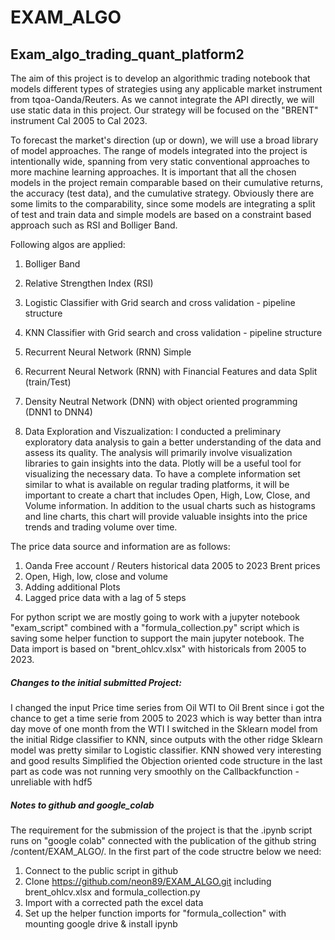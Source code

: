 # EXAM_ALGO


## Exam_algo_trading_quant_platform2
The aim of this project is to develop an algorithmic trading notebook that models different types of strategies using any applicable market instrument from tqoa-Oanda/Reuters. As we cannot integrate the API directly, we will use static data in this project. Our strategy will be focused on the "BRENT" instrument Cal 2005 to Cal 2023.

To forecast the market's direction (up or down), we will use a broad library of model approaches. The range of models integrated into the project is intentionally wide, spanning from very static conventional approaches to more machine learning approaches. It is important that all the chosen models in the project remain comparable based on their cumulative returns, the accuracy (test data), and the cumulative strategy. Obviously there are some limits to the comparability, since some models are integrating a split of test and train data and simple models are based on a constraint based approach such as RSI and Bolliger Band.

Following algos are applied:

1. Bolliger Band
2. Relative Strengthen Index (RSI)
3. Logistic Classifier with Grid search and cross validation - pipeline structure
4. KNN Classifier with Grid search and cross validation - pipeline structure
5. Recurrent Neural Network (RNN) Simple
6. Recurrent Neural Network (RNN) with Financial Features and data Split (train/Test)
7. Density Neutral Network (DNN) with object oriented programming (DNN1 to DNN4)


0. Data Exploration and Viszualization:
I conducted a preliminary exploratory data analysis to gain a better understanding of the data and assess its quality. The analysis will primarily involve visualization libraries to gain insights into the data. Plotly will be a useful tool for visualizing the necessary data. To have a complete information set similar to what is available on regular trading platforms, it will be important to create a chart that includes Open, High, Low, Close, and Volume information. In addition to the usual charts such as histograms and line charts, this chart will provide valuable insights into the price trends and trading volume over time.

The price data source and information are as follows:

1. Oanda Free account / Reuters historical data 2005 to 2023 Brent prices 
2. Open, High, low, close and volume 
3. Adding additional Plots 
4. Lagged price data with a lag of 5 steps


For python script we are mostly going to work with a jupyter notebook "exam_script" combined with a "formula_collection.py" script which is saving some helper function to support the main jupyter notebook. The Data import is based on "brent_ohlcv.xlsx" with historicals from 2005 to 2023.

##### Changes to the initial submitted Project:
I changed the input Price time series from Oil WTI to Oil Brent since i got the chance to get a time serie from 2005 to 2023 which is way better than intra day move of one month from the WTI
I switched in the Sklearn model from the initial Ridge classifier to KNN, since outputs with the other ridge Sklearn model was pretty similar to Logistic classifier. KNN showed very interesting and good results
Simplified the Objection oriented code structure in the last part as code was not running very smoothly on the Callbackfunction - unreliable with hdf5

##### Notes to github and google_colab
The requirement for the submission of the project is that the .ipynb script runs on "google colab" connected with the publication of the github string /content/EXAM_ALGO/. In the first part of the code structre below we need: 
1. Connect to the public script in github
2. Clone https://github.com/neon89/EXAM_ALGO.git including brent_ohlcv.xlsx and formula_collection.py
3. Import with a corrected path the excel data 
4. Set up the helper function imports for "formula_collection" with mounting google drive & install ipynb
